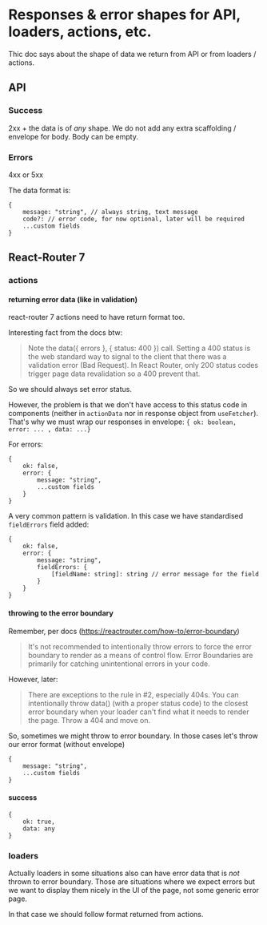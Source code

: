 # Responses & error shapes for API, loaders, actions, etc.

Thic doc says about the shape of data we return from API or from loaders / actions.

## API

### Success
2xx + the data is of *any* shape. We do not add any extra scaffolding / envelope for body. Body can be empty.

### Errors
4xx or 5xx

The data format is:

```
{
    message: "string", // always string, text message
    code?: // error code, for now optional, later will be required
    ...custom fields
}
```

## React-Router 7

### actions

#### returning error data (like in validation)

react-router 7 actions need to have return format too.

Interesting fact from the docs btw:

> Note the data({ errors }, { status: 400 }) call. Setting a 400 status is the web standard way to signal to the client that there was a validation error (Bad Request). In React Router, only 200 status codes trigger page data revalidation so a 400 prevent that.

So we should always set error status.

However, the problem is that we don't have access to this status code in components (neither in `actionData` nor in response object from `useFetcher`). That's why we must wrap our responses in envelope: `{ ok: boolean, error: ... , data: ...}`

For errors:
```
{
    ok: false,
    error: {
        message: "string",
        ...custom fields
    }
}
```

A very common pattern is validation. In this case we have standardised `fieldErrors` field added:

```
{
    ok: false,
    error: {
        message: "string",
        fieldErrors: {
            [fieldName: string]: string // error message for the field
        }
    }
}
```


#### throwing to the error boundary

Remember, per docs (https://reactrouter.com/how-to/error-boundary)

> It's not recommended to intentionally throw errors to force the error boundary to render as a means of control flow. Error Boundaries are primarily for catching unintentional errors in your code.

However, later:

> There are exceptions to the rule in #2, especially 404s. You can intentionally throw data() (with a proper status code) to the closest error boundary when your loader can't find what it needs to render the page. Throw a 404 and move on.

So, sometimes we might throw to error boundary. In those cases let's throw our error format (without envelope)

```
{
    message: "string",
    ...custom fields
}
```

#### success

```
{
    ok: true,
    data: any
}
```

### loaders

Actually loaders in some situations also can have error data that is *not* thrown to error boundary. Those are situations where we expect errors but we want to display them nicely in the UI of the page, not some generic error page. 

In that case we should follow format returned from actions.

